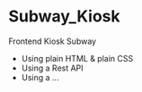 # Subway_Kiosk
Frontend Kiosk Subway

- Using plain HTML & plain CSS
- Using a Rest API
- Using a ...
